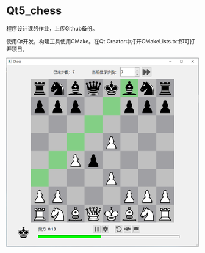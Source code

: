 # Qt5_chess
程序设计课的作业，上传Github备份。

使用Qt开发，构建工具使用CMake。在Qt Creator中打开CMakeLists.txt即可打开项目。

![example img](/doc/image.png)
